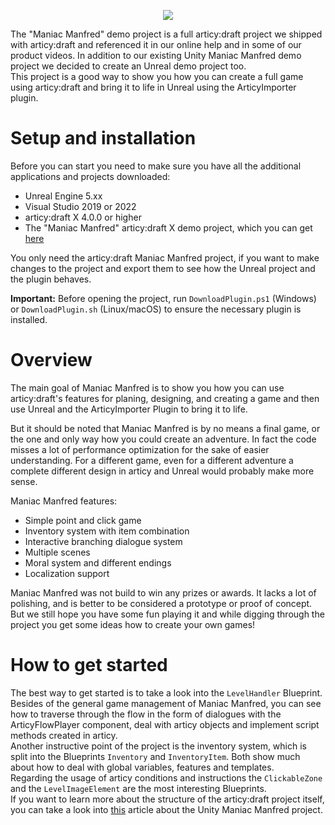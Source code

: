 <p align="center">
  <img src="https://www.articy.com/articy-importer/unity/adx/media/ManiacManfred_Title.png">
</p>

The "Maniac Manfred" demo project is a full articy:draft project we shipped with articy:draft and referenced it in our online help and in some of our product videos. In addition to our existing Unity Maniac Manfred demo project we decided to create an Unreal demo project too.  
This project is a good way to show you how you can create a full game using articy:draft and bring it to life in Unreal using the ArticyImporter plugin.

# Setup and installation

Before you can start you need to make sure you have all the additional applications and projects downloaded:

* Unreal Engine 5.xx
* Visual Studio 2019 or 2022
* articy:draft X 4.0.0 or higher
* The "Maniac Manfred" articy:draft X demo project, which you can get [here](https://www.articy.com/redirect/adx-Manfred.Articy)

You only need the articy:draft Maniac Manfred project, if you want to make changes to the project and export them to see how the Unreal project and the plugin behaves.

**Important:**
Before opening the project, run `DownloadPlugin.ps1` (Windows) or `DownloadPlugin.sh` (Linux/macOS) to ensure the necessary plugin is installed.

# Overview

The main goal of Maniac Manfred is to show you how you can use articy:draft's features for planing, designing, and creating a game and then use Unreal and the ArticyImporter Plugin to bring it to life.

But it should be noted that Maniac Manfred is by no means a final game, or the one and only way how you could create an adventure. In fact the code misses a lot of performance optimization for the sake of easier understanding. For a different game, even for a different adventure a complete different design in articy and Unreal would probably make more sense.

Maniac Manfred features:

* Simple point and click game
* Inventory system with item combination
* Interactive branching dialogue system
* Multiple scenes
* Moral system and different endings
* Localization support

Maniac Manfred was not build to win any prizes or awards. It lacks a lot of polishing, and is better to be considered a prototype or proof of concept. But we still hope you have some fun playing it and while digging through the project you get some ideas how to create your own games!

# How to get started

The best way to get started is to take a look into the `LevelHandler` Blueprint. Besides of the general game management of Maniac Manfred, you can see how to traverse through the flow in the form of dialogues with the ArticyFlowPlayer component, deal with articy objects and implement script methods created in articy.  
Another instructive point of the project is the inventory system, which is split into the Blueprints `Inventory` and `InventoryItem`. Both show much about how to deal with global variables, features and templates.  
Regarding the usage of articy conditions and instructions the `ClickableZone` and the `LevelImageElement` are the most interesting Blueprints.  
If you want to learn more about the structure of the articy:draft project itself, you can take a look into [this](https://www.articy.com/articy-importer/unity/adx/html/howto_maniacmanfred.htm) article about the Unity Maniac Manfred project.
